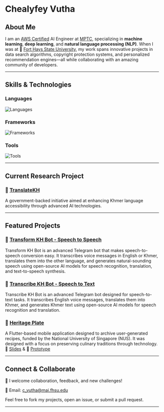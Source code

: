 # Chealyfey Vutha 

## About Me

I am an [AWS Certified](https://www.credly.com/badges/e28d8188-8015-4bf7-8050-4c66c367d391) AI Engineer at [MPTC](https://mptc.gov.kh/en), specializing in **machine learning**, **deep learning**, and **natural language processing (NLP)**. When I was at 🐯 [Fort Hays State University](https://www.fhsu.edu/), my work spans innovative projects in data search algorithms, copyright protection systems, and personalized recommendation engines—all while collaborating with an amazing community of developers.

---

## Skills & Technologies

### Languages
![Languages](https://skillicons.dev/icons?i=python,go,c,js,java)

### Frameworks 
![Frameworks](https://skillicons.dev/icons?i=tensorflow,pytorch,scikitlearn,opencv,react,flutter,fastapi)

### Tools
![Tools](https://skillicons.dev/icons?i=aws,gcp,docker,kubernetes,git,linux,ubuntu,pycharm)

---
## Current Research Project

### 🚀 [TranslateKH](https://translatekh.mptc.gov.kh)
A government-backed initiative aimed at enhancing Khmer language accessibility through advanced AI technologies.

---

##  Featured Projects

### 🤖 [Transform KH Bot - Speech to Speech](https://github.com/lyfeyvutha/transform-kh-bot)
Transform KH Bot is an advanced Telegram bot that makes speech-to-speech conversion easy. It transcribes voice messages in English or Khmer, translates them into the other language, and generates natural-sounding speech using open-source AI models for speech recognition, translation, and text-to-speech synthesis.
### 📝 [Transcribe KH Bot - Speech to Text](https://github.com/lyfeyvutha/transcribe-kh-bot)
Transcribe KH Bot is an advanced Telegram bot designed for speech-to-text tasks. It transcribes English voice messages, translates them into Khmer, and generates Khmer text using open-source AI models for speech recognition and translation. 
### 🍲 [Heritage Plate](https://credentials.nus.edu.sg/be28b90c-737b-45cb-af12-6e8926364aa5#acc.ztmSYEdP)
A Flutter-based mobile application designed to archive user-generated recipes, funded by the National University of Singapore (NUS). It was designed with a focus on preserving culinary traditions through technology. 📄 [Slides](https://docs.google.com/presentation/d/1tPTVsQU48EfZXDyQYG8H6mvt-iIyu2CW2ycp22Iuvg4/edit?usp=sharing) & 🎨 [Prototype](https://www.figma.com/community/file/1271724630466167245/heritage-plate-aus-prototype)

---

## Connect & Collaborate
💬 I welcome collaboration, feedback, and new challenges!

📧 Email: c_vutha@mai.fhsu.edu

Feel free to fork my projects, open an issue, or submit a pull request.

---
